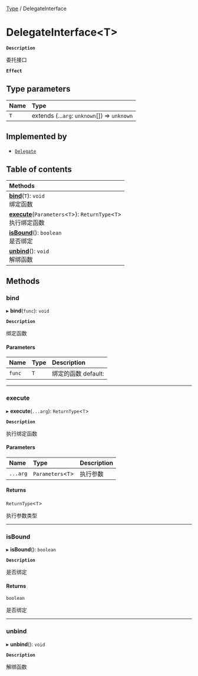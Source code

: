[Type](../modules/Type.Type.md) / DelegateInterface

# DelegateInterface<T\> <Badge type="tip" text="Interface" /> <Score text="DelegateInterface<T\>" />

**`Description`**

委托接口

**`Effect`**


## Type parameters

| Name | Type |
| :------ | :------ |
| `T` | extends (...`arg`: `unknown`[]) => `unknown` |

## Implemented by

- [`Delegate`](../classes/Type.Delegate.md)

## Table of contents

| Methods |
| :-----|
| **[bind](Type.DelegateInterface.md#bind)**(`T`): `void` <br> 绑定函数|
| **[execute](Type.DelegateInterface.md#execute)**(`Parameters`<`T`\>): `ReturnType`<`T`\> <br> 执行绑定函数|
| **[isBound](Type.DelegateInterface.md#isbound)**(): `boolean` <br> 是否绑定|
| **[unbind](Type.DelegateInterface.md#unbind)**(): `void` <br> 解绑函数|

## Methods

### bind <Score text="bind" /> 

▸ **bind**(`func`): `void` <Badge type="tip" text="other" />

**`Description`**

绑定函数


#### Parameters

| Name | Type | Description |
| :------ | :------ | :------ |
| `func` | `T` |  绑定的函数 default: |


___

### execute <Score text="execute" /> 

▸ **execute**(`...arg`): `ReturnType`<`T`\> <Badge type="tip" text="other" />

**`Description`**

执行绑定函数


#### Parameters

| Name | Type | Description |
| :------ | :------ | :------ |
| `...arg` | `Parameters`<`T`\> |  执行参数 |

#### Returns

`ReturnType`<`T`\>

执行参数类型

___

### isBound <Score text="isBound" /> 

▸ **isBound**(): `boolean` <Badge type="tip" text="other" />

**`Description`**

是否绑定


#### Returns

`boolean`

是否绑定

___

### unbind <Score text="unbind" /> 

▸ **unbind**(): `void` <Badge type="tip" text="other" />

**`Description`**

解绑函数


